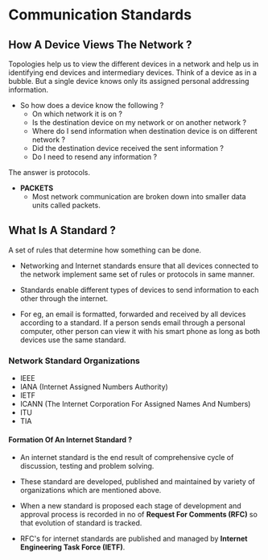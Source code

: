 # Communication Standards

## How A Device Views The Network ?

Topologies help us to view the different devices in a network and help us in identifying end devices and intermediary devices. Think of a device as in a bubble. But a single device knows only its assigned personal addressing information. 

- So how does a device know the following ?
    - On which network it is on ?
    - Is the destination device on my network or on another network ?
    - Where do I send information when destination device is on different network ?
    - Did the destination device received the sent information ?
    - Do I need to resend any information ?

The answer is protocols.

- **PACKETS** 
    - Most network communication are broken down into smaller data units called packets.

## What Is A Standard ?

A set of rules that determine how something can be done.

- Networking and Internet standards ensure that all devices connected to the network implement same set of rules or protocols in same manner.

- Standards enable different types of devices to send information to each other through the internet.

- For eg, an email is formatted, forwarded and received by all devices according to a standard. If a person sends email through a personal computer, other person can view it with his smart phone as long as both devices use the same standard.

### Network Standard Organizations

- IEEE
- IANA (Internet Assigned Numbers Authority)
- IETF
- ICANN (The Internet Corporation For Assigned Names And Numbers)
- ITU
- TIA

#### Formation Of An Internet Standard ?

- An internet standard is the end result of comprehensive cycle of discussion, testing and problem solving.

- These standard are developed, published and maintained by variety of organizations which are mentioned above.

- When a new standard is proposed each stage of development and approval process is recorded in no of **Request For Comments (RFC)** so that evolution of standard is tracked.

- RFC's for internet standards are published and managed by **Internet Engineering Task Force (IETF)**.